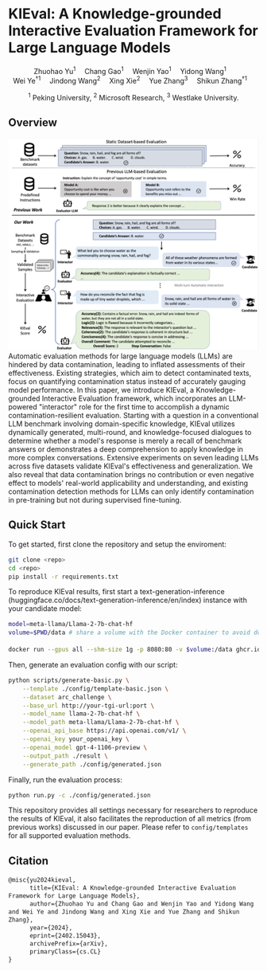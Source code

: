 # KIEval: A Knowledge-grounded Interactive Evaluation Framework for Large Language Models

<div align="center">
  <a>Zhuohao Yu<sup>1</sup></a>&emsp;
  <a>Chang Gao<sup>1</sup></a>&emsp;
  <a>Wenjin Yao<sup>1</sup></a>&emsp;
  <a>Yidong Wang<sup>1</sup></a>&emsp; <br>
  <a>Wei Ye<sup>†1</sup></a>&emsp;
  <a>Jindong Wang<sup>2</sup></a>&emsp;
  <a>Xing Xie<sup>2</sup></a>&emsp;
  <a>Yue Zhang<sup>3</sup></a>&emsp;
  <a>Shikun Zhang<sup>†1</sup></a>&emsp;
  <p> <sup>1</sup> Peking University, <sup>2</sup> Microsoft Research, <sup>3</sup> Westlake University.</p>
</div>



## Overview
<div align="center">

<a href="https://github.com/zhuohaoyu/KIEval/">
    <img src="figures/pipeline.png" alt="KIEval Pipeline" width="600" class="center">
</a>
</div>
Automatic evaluation methods for large language models (LLMs) are hindered by data contamination, leading to inflated assessments of their effectiveness. Existing strategies, which aim to detect contaminated texts, focus on quantifying contamination status instead of accurately gauging model performance. In this paper, we introduce KIEval, a Knowledge-grounded Interactive Evaluation framework, which incorporates an LLM-powered "interactor" role for the first time to accomplish a dynamic contamination-resilient evaluation. Starting with a question in a conventional LLM benchmark involving domain-specific knowledge, KIEval utilizes dynamically generated, multi-round, and knowledge-focused dialogues to determine whether a model's response is merely a recall of benchmark answers or demonstrates a deep comprehension to apply knowledge in more complex conversations. Extensive experiments on seven leading LLMs across five datasets validate KIEval's effectiveness and generalization. We also reveal that data contamination brings no contribution or even negative effect to models' real-world applicability and understanding, and existing contamination detection methods for LLMs can only identify contamination in pre-training but not during supervised fine-tuning.


## Quick Start

To get started, first clone the repository and setup the enviroment:

```bash
git clone <repo>
cd <repo>
pip install -r requirements.txt
```

To reproduce KIEval results, first start a text-generation-inference (huggingface.co/docs/text-generation-inference/en/index) instance with your candidate model:

```bash
model=meta-llama/Llama-2-7b-chat-hf
volume=$PWD/data # share a volume with the Docker container to avoid downloading weights every run

docker run --gpus all --shm-size 1g -p 8080:80 -v $volume:/data ghcr.io/huggingface/text-generation-inference:1.4 --model-id $model
```

 Then, generate an evaluation config with our script:

```bash
python scripts/generate-basic.py \
    --template ./config/template-basic.json \
    --dataset arc_challenge \
    --base_url http://your-tgi-url:port \
    --model_name llama-2-7b-chat-hf \
    --model_path meta-llama/Llama-2-7b-chat-hf \
    --openai_api_base https://api.openai.com/v1/ \
    --openai_key your_openai_key \
    --openai_model gpt-4-1106-preview \
    --output_path ./result \
    --generate_path ./config/generated.json
```

Finally, run the evaluation process:

```bash
python run.py -c ./config/generated.json
```


This repository provides all settings necessary for researchers to reproduce the results of KIEval, it also facilitates the reproduction of all metrics (from previous works) discussed in our paper. Please refer to `config/templates` for all supported evaluation methods.


## Citation

```
@misc{yu2024kieval,
      title={KIEval: A Knowledge-grounded Interactive Evaluation Framework for Large Language Models}, 
      author={Zhuohao Yu and Chang Gao and Wenjin Yao and Yidong Wang and Wei Ye and Jindong Wang and Xing Xie and Yue Zhang and Shikun Zhang},
      year={2024},
      eprint={2402.15043},
      archivePrefix={arXiv},
      primaryClass={cs.CL}
}
```